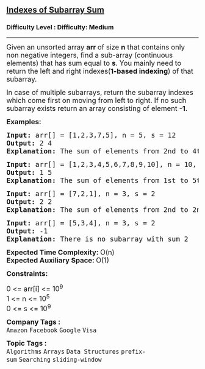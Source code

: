 <h2><a href="https://www.geeksforgeeks.org/problems/subarray-with-given-sum-1587115621/1?page=1&company=Visa&sortBy=submissions">Indexes of Subarray Sum</a></h2><h3>Difficulty Level : Difficulty: Medium</h3><hr><div class="problems_problem_content__Xm_eO"><p><span style="font-size: 18px;">Given an unsorted array <strong>arr </strong>of size <strong>n</strong> that contains only non negative integers, find a sub-array (</span><span style="font-size: 18px;">continuous elements)</span><span style="font-size: 18px;"> that has sum equal to <strong>s</strong>. You mainly need to return the left and right indexes(<strong>1-based indexing</strong>) of that subarray.</span></p>
<p><span style="font-size: 18px;">In case of multiple subarrays, return the subarray indexes which come first on moving from left to right. </span><span style="font-size: 18px;">If no such subarray exists return an array consisting of element <strong>-1</strong>.</span></p>
<p><span style="font-size: 18px;"><strong>Examples:</strong></span></p>
<pre><span style="font-size: 18px;"><strong>Input: </strong>arr[] = [1,2,3,7,5], </span><span style="font-size: 18px;">n = 5, s = 12</span><span style="font-size: 18px;">
<strong>Output: </strong>2 4<strong>
Explanation: </strong>The sum of elements from 2nd to 4th position is 12.</span></pre>
<pre><span style="font-size: 18px;"><strong>Input: </strong>arr[] = [1,2,3,4,5,6,7,8,9,10], </span><span style="font-size: 18px;">n = 10, s = 15,</span><span style="font-size: 18px;">
<strong>Output: </strong>1 5<strong>
Explanation: </strong>The sum of elements from 1st to 5th position is 15.</span>
</pre>
<pre><span style="font-size: 18px;"><strong>Input: </strong>arr[] = [7,2,1], </span><span style="font-size: 18px;">n = 3, s = 2</span><span style="font-size: 18px;">
<strong>Output: </strong>2 2<strong>
Explanation: </strong>The sum of elements from 2nd to 2nd position is 2.<br></span></pre>
<pre><span style="font-size: 18px;"><strong>Input: </strong>arr[] = [5,3,4], </span><span style="font-size: 18px;">n = 3, s = 2</span><span style="font-size: 18px;">
<strong>Output: </strong>-1<strong>
Explanation: </strong>There is no subarray with sum 2</span></pre>
<p><span style="font-size: 18px;"><strong>Expected Time Complexity:&nbsp;</strong>O(n)<br><strong>Expected Auxiliary Space:&nbsp;</strong>O(1)</span></p>
<p><span style="font-size: 18px;"><strong>Constraints:</strong></span></p>
<p><span style="font-size: 18px;">0 &lt;= arr[i] </span><span style="font-size: 18px;">&lt;= 10<sup>9</sup></span><br><span style="font-size: 18px;">1 &lt;= n &lt;= 10<sup>5</sup></span><br><span style="font-size: 18px;">0 &lt;= s</span><span style="font-size: 18px;"> &lt;= 10<sup>9</sup></span></p></div><p><span style=font-size:18px><strong>Company Tags : </strong><br><code>Amazon</code>&nbsp;<code>Facebook</code>&nbsp;<code>Google</code>&nbsp;<code>Visa</code>&nbsp;<br><p><span style=font-size:18px><strong>Topic Tags : </strong><br><code>Algorithms</code>&nbsp;<code>Arrays</code>&nbsp;<code>Data Structures</code>&nbsp;<code>prefix-sum</code>&nbsp;<code>Searching</code>&nbsp;<code>sliding-window</code>&nbsp;